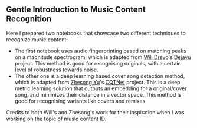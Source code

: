 ## Gentle Introduction to Music Content Recognition

Here I prepared two notebooks that showcase two different techniques to recognize music content:
- The first notebook uses audio fingerprinting based on matching peaks on a magnitude spectrogram, which is adapted from [Will Drevo](https://github.com/worldveil)'s [Dejavu](https://github.com/worldveil/dejavu) project. This method is good for recognising originals, with a certain level of robustness towards noise.
- The other one is a deep learning based cover song detection method, which is adapted from [Zhesong Yu](https://github.com/yzspku)'s [CQTNet](https://github.com/yzspku/CQTNet) project. This is a deep metric learning solution that outputs an embedding for a original/cover song, and minimizes their distance in a vector space. This method is good for recognising variants like covers and remixes.

Credits to both Will's and Zhesong's work for their inspiration when I was working on the topic of music content ID.
